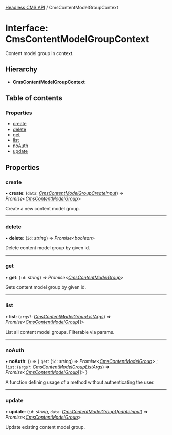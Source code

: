 [Headless CMS API](../index) / CmsContentModelGroupContext

# Interface: CmsContentModelGroupContext

Content model group in context.

## Hierarchy

* **CmsContentModelGroupContext**

## Table of contents

### Properties

- [create](cmscontentmodelgroupcontext.md#create)
- [delete](cmscontentmodelgroupcontext.md#delete)
- [get](cmscontentmodelgroupcontext.md#get)
- [list](cmscontentmodelgroupcontext.md#list)
- [noAuth](cmscontentmodelgroupcontext.md#noauth)
- [update](cmscontentmodelgroupcontext.md#update)

## Properties

### create

• **create**: (`data`: [*CmsContentModelGroupCreateInput*](cmscontentmodelgroupcreateinput.md)) => *Promise*<[*CmsContentModelGroup*](cmscontentmodelgroup.md)\>

Create a new content model group.

___

### delete

• **delete**: (`id`: *string*) => *Promise*<*boolean*\>

Delete content model group by given id.

___

### get

• **get**: (`id`: *string*) => *Promise*<[*CmsContentModelGroup*](cmscontentmodelgroup.md)\>

Gets content model group by given id.

___

### list

• **list**: (`args?`: [*CmsContentModelGroupListArgs*](cmscontentmodelgrouplistargs.md)) => *Promise*<[*CmsContentModelGroup*](cmscontentmodelgroup.md)[]\>

List all content model groups. Filterable via params.

___

### noAuth

• **noAuth**: () => { `get`: (`id`: *string*) => *Promise*<[*CmsContentModelGroup*](cmscontentmodelgroup.md)\> ; `list`: (`args?`: [*CmsContentModelGroupListArgs*](cmscontentmodelgrouplistargs.md)) => *Promise*<[*CmsContentModelGroup*](cmscontentmodelgroup.md)[]\>  }

A function defining usage of a method without authenticating the user.

___

### update

• **update**: (`id`: *string*, `data`: [*CmsContentModelGroupUpdateInput*](cmscontentmodelgroupupdateinput.md)) => *Promise*<[*CmsContentModelGroup*](cmscontentmodelgroup.md)\>

Update existing content model group.
